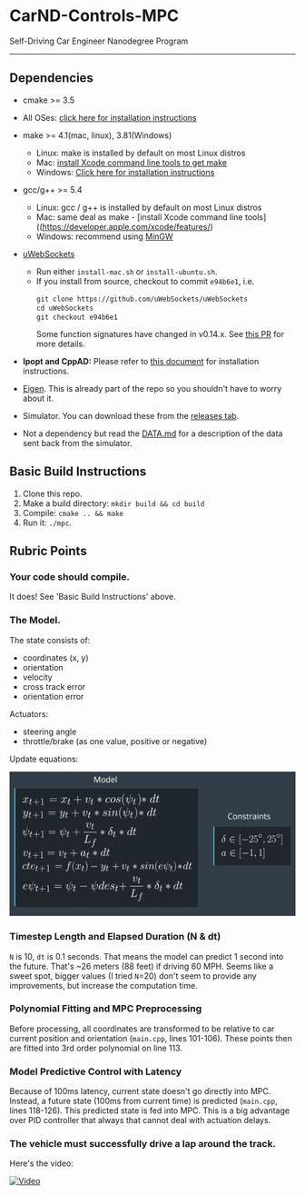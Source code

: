 # CarND-Controls-MPC
Self-Driving Car Engineer Nanodegree Program

---

## Dependencies

* cmake >= 3.5
 * All OSes: [click here for installation instructions](https://cmake.org/install/)
* make >= 4.1(mac, linux), 3.81(Windows)
  * Linux: make is installed by default on most Linux distros
  * Mac: [install Xcode command line tools to get make](https://developer.apple.com/xcode/features/)
  * Windows: [Click here for installation instructions](http://gnuwin32.sourceforge.net/packages/make.htm)
* gcc/g++ >= 5.4
  * Linux: gcc / g++ is installed by default on most Linux distros
  * Mac: same deal as make - [install Xcode command line tools]((https://developer.apple.com/xcode/features/)
  * Windows: recommend using [MinGW](http://www.mingw.org/)
* [uWebSockets](https://github.com/uWebSockets/uWebSockets)
  * Run either `install-mac.sh` or `install-ubuntu.sh`.
  * If you install from source, checkout to commit `e94b6e1`, i.e.
    ```
    git clone https://github.com/uWebSockets/uWebSockets
    cd uWebSockets
    git checkout e94b6e1
    ```
    Some function signatures have changed in v0.14.x. See [this PR](https://github.com/udacity/CarND-MPC-Project/pull/3) for more details.

* **Ipopt and CppAD:** Please refer to [this document](https://github.com/udacity/CarND-MPC-Project/blob/master/install_Ipopt_CppAD.md) for installation instructions.
* [Eigen](http://eigen.tuxfamily.org/index.php?title=Main_Page). This is already part of the repo so you shouldn't have to worry about it.
* Simulator. You can download these from the [releases tab](https://github.com/udacity/self-driving-car-sim/releases).
* Not a dependency but read the [DATA.md](./DATA.md) for a description of the data sent back from the simulator.


## Basic Build Instructions

1. Clone this repo.
2. Make a build directory: `mkdir build && cd build`
3. Compile: `cmake .. && make`
4. Run it: `./mpc`.

## Rubric Points

### Your code should compile.

It does! See 'Basic Build Instructions' above.

### The Model.

The state consists of:
* coordinates (x, y)
* orientation
* velocity
* cross track error
* orientation error

Actuators:
* steering angle
* throttle/brake (as one value, positive or negative)

Update equations:

![](images/equations.png)

### Timestep Length and Elapsed Duration (N & dt)

`N` is 10, `dt` is 0.1 seconds. That means the model can predict 1 second into the future. That's ~26 meters (88 feet) if driving 60 MPH.
Seems like a sweet spot, bigger values (I tried `N`=20) don't seem to provide any improvements, but increase the computation time.

### Polynomial Fitting and MPC Preprocessing

Before processing, all coordinates are transformed to be relative to car current position and orientation (`main.cpp`, lines 101-106).
These points then are fitted into 3rd order polynomial on line 113.

### Model Predictive Control with Latency

Because of 100ms latency, current state doesn't go directly into MPC. Instead, a future state (100ms from current time) is predicted (`main.cpp`, lines 118-126).
This predicted state is fed into MPC. This is a big advantage over PID controller that always that cannot deal with actuation delays.

### The vehicle must successfully drive a lap around the track.

Here's the video:

[![Video](https://img.youtube.com/vi/IVvz27Ay4mY/0.jpg)](https://www.youtube.com/watch?v=IVvz27Ay4mY)
